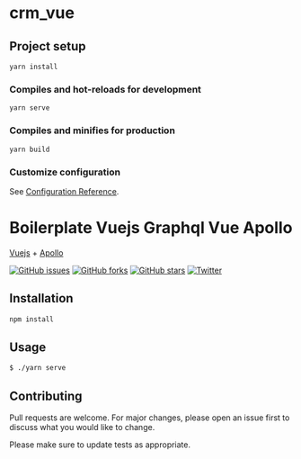 # crm_vue

## Project setup
```
yarn install
```

### Compiles and hot-reloads for development
```
yarn serve
```

### Compiles and minifies for production
```
yarn build
```

### Customize configuration
See [Configuration Reference](https://cli.vuejs.org/config/).


# Boilerplate Vuejs Graphql Vue Apollo

[Vuejs](https://vuejs.org/v2/api/) + [Apollo](https://apollo.vuejs.org/guide/)

[![GitHub issues](https://img.shields.io/github/issues/flashscript/boilerplate-vuejs-apollo?style=flat-square)](https://github.com/flashscript/boilerplate-vuejs-apollo/issues)
[![GitHub forks](https://img.shields.io/github/forks/flashscript/boilerplate-vuejs-apollo?style=flat-square)](https://github.com/flashscript/boilerplate-vuejs-apollo/network)
[![GitHub stars](https://img.shields.io/github/stars/flashscript/boilerplate-vuejs-apollo?style=flat-square)](https://github.com/flashscript/boilerplate-vuejs-apollo/stargazers)
[![Twitter](https://img.shields.io/twitter/url?style=social&url=https%3A%2F%2Ftwitter.com%2FRuben_Boot)](https://twitter.com/intent/tweet?text=@Ruben_Boot&url=https%3A%2F%2Fgithub.com%2Fflashscript%2Fboilerplate-vuejs-apollo)

## Installation
```bash
npm install
```

## Usage

```bash
$ ./yarn serve
```

## Contributing
Pull requests are welcome. For major changes, please open an issue first to discuss what you would like to change.

Please make sure to update tests as appropriate.